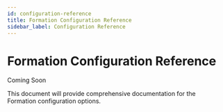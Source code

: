 ```yaml
---
id: configuration-reference
title: Formation Configuration Reference
sidebar_label: Configuration Reference
---
```


# Formation Configuration Reference

Coming Soon

This document will provide comprehensive documentation for the Formation configuration options. 